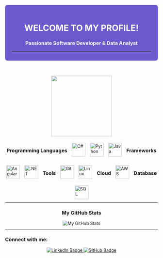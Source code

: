 <div style="background-color: #6A5ACD; color: #ffffff; padding: 20px; border-radius: 8px; margin-bottom: 50px;">
  <h1 align="center">WELCOME TO MY PROFILE!</h1>
  <h3 align="center">Passionate Software Developer & Data Analyst</h3>
  <hr style="border-top: 1px solid #ffffff; margin-top: 10px; margin-bottom: 10px;">
</div>

<p align="center">
  <div id="header" align="center">
    <img src="https://media.giphy.com/media/HQHwvSBSy7s0AXOlWt/giphy.gif" width="200"/>
  </div>
</p>

<!-- Sección de tecnologías -->
<div style="display: flex; flex-wrap: wrap; gap: 15px; align-items: center; justify-content: center;">
  <h3>Programming Languages</h3>
  <img src="https://img.icons8.com/color/48/000000/c-sharp-logo.png" alt="C#" width="45"/>
  <img src="https://img.icons8.com/color/48/000000/python.png" alt="Python" width="45"/>
  <img src="https://img.icons8.com/color/48/000000/java-coffee-cup-logo.png" alt="Java" width="45"/>
  
  <h3>Frameworks</h3>
  <img src="https://img.icons8.com/color/48/000000/angularjs.png" alt="Angular" width="45"/>
  <img src="https://img.icons8.com/color/48/000000/net-framework.png" alt=".NET" width="45"/>
  
  <h3>Tools</h3>
  <img src="https://img.icons8.com/color/48/000000/git.png" alt="Git" width="45"/>
  <img src="https://img.icons8.com/color/48/000000/linux.png" alt="Linux" width="45"/>
  
  <h3>Cloud</h3>
  <img src="https://img.icons8.com/color/48/000000/amazon-web-services.png" alt="AWS" width="45"/>
  
  <h3>Database</h3>
  <img src="https://img.icons8.com/color/48/000000/sql.png" alt="SQL" width="45"/>
</div>

<hr style="border-top: 1px solid #ffffff; margin-top: 10px; margin-bottom: 10px;">

<!-- Contribuciones y estadísticas -->
<div style="text-align: center;">
  <h3>My GitHub Stats</h3>
  <img src="https://github-readme-stats.vercel.app/api?username=AraceliAG&show_icons=true&theme=radical" alt="My GitHub Stats">
  <hr style="border-top: 1px solid #ffffff; margin-top: 10px; margin-bottom: 10px;">
</div>

<!-- Conectar -->
<h3 align="left">Connect with me:</h3>
<div id="badges" style="text-align: center;">
  <a href="www.linkedin.com/in/araceli-ag3" target="_blank">
    <img src="https://img.shields.io/badge/LinkedIn-blue?style=for-the-badge&logo=linkedin&logoColor=white" alt="LinkedIn Badge"/>
  </a>
  <!-- Otros enlaces de redes sociales -->
  <a href="https://github.com/AraceliAG" target="https://github.com/AraceliAG">
    <img src="https://img.shields.io/badge/GitHub-black?style=for-the-badge&logo=github&logoColor=white" alt="GitHub Badge"/>
  </a>
 
</div>

